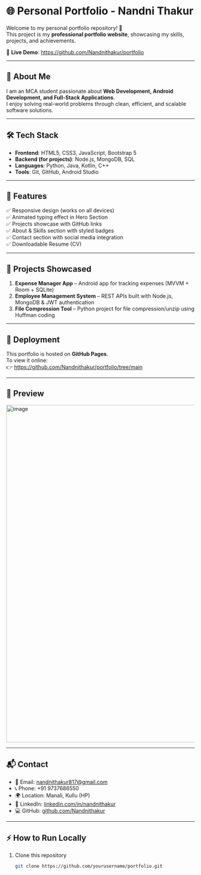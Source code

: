 # 🌐 Personal Portfolio - Nandni Thakur

Welcome to my personal portfolio repository! 🚀  
This project is my **professional portfolio website**, showcasing my skills, projects, and achievements.  

🔗 **Live Demo**: https://github.com/Nandnithakur/portfolio 

---

## 📖 About Me
I am an MCA student passionate about **Web Development, Android Development, and Full-Stack Applications**.  
I enjoy solving real-world problems through clean, efficient, and scalable software solutions.  

---

## 🛠️ Tech Stack
- **Frontend**: HTML5, CSS3, JavaScript, Bootstrap 5  
- **Backend (for projects)**: Node.js, MongoDB, SQL  
- **Languages**: Python, Java, Kotlin, C++  
- **Tools**: Git, GitHub, Android Studio  

---

## 💼 Features
✅ Responsive design (works on all devices)  
✅ Animated typing effect in Hero Section  
✅ Projects showcase with GitHub links  
✅ About & Skills section with styled badges  
✅ Contact section with social media integration  
✅ Downloadable Resume (CV)  

---

## 📂 Projects Showcased
1. **Expense Manager App** – Android app for tracking expenses (MVVM + Room + SQLite)  
2. **Employee Management System** – REST APIs built with Node.js, MongoDB & JWT authentication  
3. **File Compression Tool** – Python project for file compression/unzip using Huffman coding  

---

## 🚀 Deployment
This portfolio is hosted on **GitHub Pages**.  
To view it online:  
👉 https://github.com/Nandnithakur/portfolio/tree/main 

---

## 📸 Preview
<img width="1826" height="903" alt="image" src="https://github.com/user-attachments/assets/53fb6c1f-6f54-496e-9f05-4077a5716949" />


---

## 📬 Contact
- 📧 Email: [nandnithakur817@gmail.com](mailto:nandnithakur817@gmail.com)  
- 📞 Phone: +91 9737686550  
- 🌍 Location: Manali, Kullu (HP)  
- 💼 LinkedIn: [linkedin.com/in/nandnithakur](https://linkedin.com/in/nandnithakur)  
- 💻 GitHub: [github.com/Nandnithakur](https://github.com/Nandnithakur)  

---

## ⚡ How to Run Locally
1. Clone this repository  
   ```bash
   git clone https://github.com/yourusername/portfolio.git
